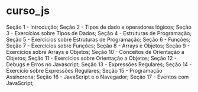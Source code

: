 # curso_js

Seção 1 - Introdução;
Seção 2 - Tipos de dado e operadores lógicos;
Seção 3 - Exercícios sobre Tipos de Dados;
Seção 4 - Estruturas de Programação;
Seção 5 - Exercícios sobre Estruturas de Programação;
Seção 6 - Funções;
Seção 7 - Exercícios sobre Funções;
Seção 8 - Arrays e Objetos;
Seção 9 - Exercícios sobre Arrays e Objetos;
Seção 10 - Conceitos de Orientação a Objetos;
Seção 11 - Exercícios sobre Orientação a Objetos;
Seção 12 - Debugs e Erros no Javascript;
Seção 13 - Expressões Regulares;
Seção 14 - Exercício sobre Expressões Regulares;
Seção 15 - Programação Assíncrona;
Seção 16 - JavaScript e o Navegador;
Seção 17 - Eventos com JavaScript;